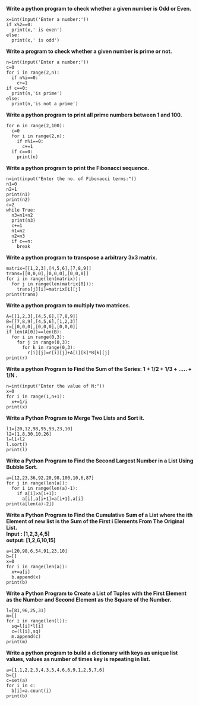 
**Write a python program to check whether a given number is Odd or Even.**
```
x=int(input('Enter a number:'))
if x%2==0:
  print(x,' is even')
else:
  print(x,' is odd')
```

**Write a program to check whether a given number is prime or not.**
```
n=int(input('Enter a number:'))
c=0
for i in range(2,n):
  if n%i==0:
    c+=1
if c==0:
  print(n,'is prime')
else:
  print(n,'is not a prime')
```

**Write a python program to print all prime numbers between 1 and 100.**
```
for n in range(2,100):
  c=0
  for i in range(2,n):
    if n%i==0:
      c+=1
  if c==0:
    print(n)
```

**Write a python program to print the Fibonacci sequence.**
```
n=int(input("Enter the no. of Fibonacci terms:"))
n1=0
n2=1
print(n1)
print(n2)
c=2
while True:
  n3=n1+n2
  print(n3)
  c+=1
  n1=n2
  n2=n3
  if c==n:
    break
```

**Write a python program to transpose a arbitrary 3x3 matrix.**
```
matrix=[[1,2,3],[4,5,6],[7,8,9]]
trans=[[0,0,0],[0,0,0],[0,0,0]]
for i in range(len(matrix)):
  for j in range(len(matrix[0])):
    trans[j][i]=matrix[i][j]
print(trans)
```

**Write a python program to multiply two matrices.**
```
A=[[1,2,3],[4,5,6],[7,8,9]]
B=[[7,8,9],[4,5,6],[1,2,3]]
r=[[0,0,0],[0,0,0],[0,0,0]]
if len(A[0])==len(B):
  for i in range(0,3):
    for j in range(0,3):
      for k in range(0,3):
        r[i][j]=r[i][j]+A[i][k]*B[k][j]
print(r)
```

**Write a python Program to Find the Sum of the Series: 1 + 1/2 + 1/3 + ….. + 1/N .**
```
n=int(input("Enter the value of N:"))
x=0
for i in range(1,n+1):
  x+=1/i
print(x)
```

**Write a Python Program to Merge Two Lists and Sort it.**
```
l1=[20,12,98,95,93,23,10]
l2=[1,8,30,10,26]
l=l1+l2
l.sort()
print(l)
```

**Write a Python Program to Find the Second Largest Number in a List Using Bubble Sort.**
```
a=[12,23,36,92,20,98,100,10,6,87]
for j in range(len(a)):
  for i in range(len(a)-1):  
    if a[i]>a[i+1]:
      a[i],a[i+1]=a[i+1],a[i]
print(a[len(a)-2])
```

**Write a Python Program to Find the Cumulative Sum of a List where the ith Element of new list is the Sum of the First i Elements From The Original List.\
Input : [1,2,3,4,5]\
output: [1,2,6,10,15]**
```
a=[20,98,6,54,91,23,10]
b=[]
x=0
for i in range(len(a)):
  x+=a[i]
  b.append(x)
print(b)
```

**Write a Python Program to Create a List of Tuples with the First Element as the Number and Second Element as the Square of the Number.**
```
l=[81,96,25,31]
m=[]
for i in range(len(l)):
  sq=l[i]*l[i]
  c=(l[i],sq)
  m.append(c)
print(m)
```

**Write a python program to build a dictionary with keys as unique list values, values as number of times key is repeating in list.**
```
a=[1,1,2,2,3,4,3,5,4,6,6,9,1,2,5,7,6]
b={}
c=set(a)
for i in c:
  b[i]=a.count(i)
print(b)
```
